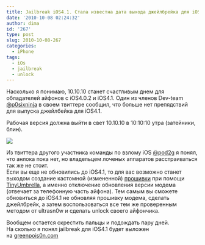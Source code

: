 ```yaml
---
title: Jailbreak iOS4.1. Стала известна дата выхода джейлбрейка для iOS4.1
date: '2010-10-08 02:24:32'
author: dima
id: '267'
type: post
slug: 2010-10-08-267
categories:
  - iPhone
tags:
  - iOs
  - jailbreak
  - unlock
---
```


Насколько я понимаю, 10.10.10 станет счастливым днем для обладателей айфонов с iOS4.0.2 и iOS4.1. Один из членов Dev-team [@p0sixninja](https://twitter.com/#!/p0sixninja "https://twitter.com/#!/p0sixninja") в своем твиттере сообщил, что больше нет препядствий для выпуска джейлбейка для iOS4.1.

Рабочая версия должна выйти в свет 10.10.10 в 10:10:10 утра (затейники, блин).

![](/uploads/_bl/2/92156006.png)

Из твиттера другого участника команды по взлому iOS [@pod2g](https://twitter.com/#!/pod2g "https://twitter.com/#!/pod2g") я понял, что анлока пока нет, но владельцем лоченых аппаратов расстраиваться так же не стоит.  
Если вы еще не обновились до iOS4.1, то для вас возможно станет выходом создание кастомной (измененной) [прошивки](/blog/ssylki_na_vse_proshivki_iphone/2010-08-06-228) при помощи [TinyUmbrella](https://thefirmwareumbrella.blogspot.com/ "https://thefirmwareumbrella.blogspot.com/"), а именно отключение обновления версии модема (отвечает за телефонную часть айфона). Тем самым вы сможете обновиться до iOS4.1 не обновляя прошивку модема, сделать джейлбрейк, а затем воспользоваться все тем же проверенным методом от ultrasn0w и сделать unlock своего айфончика.

Вообщем остается скрестить пальцы и подождать пару дней. На сколько я понял jailbreak для iOS4.1 будет выложен на [greenpois0n.com](https://greenpois0n.com "https://greenpois0n.com")